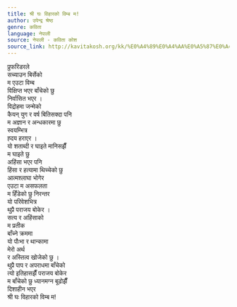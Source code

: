 ```yaml
---
title: श्री घः विहारको विम्ब म!
author: उपेन्द्र श्रेष्ठ
genre: कविता
language: नेपाली
source: नेपाली - कविता कोश
source_link: http://kavitakosh.org/kk/%E0%A4%89%E0%A4%AA%E0%A5%87%E0%A4%A8%E0%A5%8D%E0%A4%A6%E0%A5%8D%E0%A4%B0_%E0%A4%B6%E0%A5%8D%E0%A4%B0%E0%A5%87%E0%A4%B7%E0%A5%8D%E0%A4%A0
---
```


प्रुफरिडरले  
सच्याउन बिर्सेको  
म एउटा विम्ब  
विक्षिप्त भएर बाँचेको छु  
निर्वासित भएर ।  
विद्रोहमा जन्मेको  
कैयन् युग र वर्ष बितिसक्दा पनि  
म अज्ञान र अन्धकारमा छु  
स्वयम्भित्र  
ह्दय हराएर ।  
यो शताब्दी र घाइते मानिसझैँ  
म घाइते छु  
अहिंसा भएर पनि  
हिंसा र हत्यामा थिच्चेको छु  
आत्मश्लाघा भोगेर  
एउटा म असफलता  
म हिँडेको छु निरन्तर  
यो परिवेशभित्र  
थुप्रै पराजय बोकेर ।  
सत्य र अहिंसाको  
म प्रतीक  
बाँच्ने क्रममा  
यो पौःभा र थान्कामा  
मेरो अर्थ  
र अस्तित्व खोजेको छु ।  
थुप्रै पाप र अपराधमा बाँचेको  
त्यो इतिहासझैँ पराजय बोकेर  
म बाँचेको छु ध्यानमग्न बूढोझैँ  
दिशाहीन भएर  
श्री घः विहारको विम्ब म!
